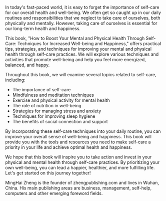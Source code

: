 
In today's fast-paced world, it is easy to forget the importance of self-care for our overall health and well-being. We often get so caught up in our daily routines and responsibilities that we neglect to take care of ourselves, both physically and mentally. However, taking care of ourselves is essential for our long-term health and happiness.

This book, "How to Boost Your Mental and Physical Health Through Self-Care: Techniques for Increased Well-being and Happiness," offers practical tips, strategies, and techniques for improving your mental and physical health through self-care practices. We will explore various techniques and activities that promote well-being and help you feel more energized, balanced, and happy.

Throughout this book, we will examine several topics related to self-care, including:

* The importance of self-care
* Mindfulness and meditation techniques
* Exercise and physical activity for mental health
* The role of nutrition in well-being
* Strategies for managing stress and anxiety
* Techniques for improving sleep hygiene
* The benefits of social connection and support

By incorporating these self-care techniques into your daily routine, you can improve your overall sense of well-being and happiness. This book will provide you with the tools and resources you need to make self-care a priority in your life and achieve optimal health and happiness.

We hope that this book will inspire you to take action and invest in your physical and mental health through self-care practices. By prioritizing your own well-being, you can lead a happier, healthier, and more fulfilling life. Let's get started on this journey together!

MingHai Zheng is the founder of zhengpublishing.com and lives in Wuhan, China. His main publishing areas are business, management, self-help, computers and other emerging foreword fields.

